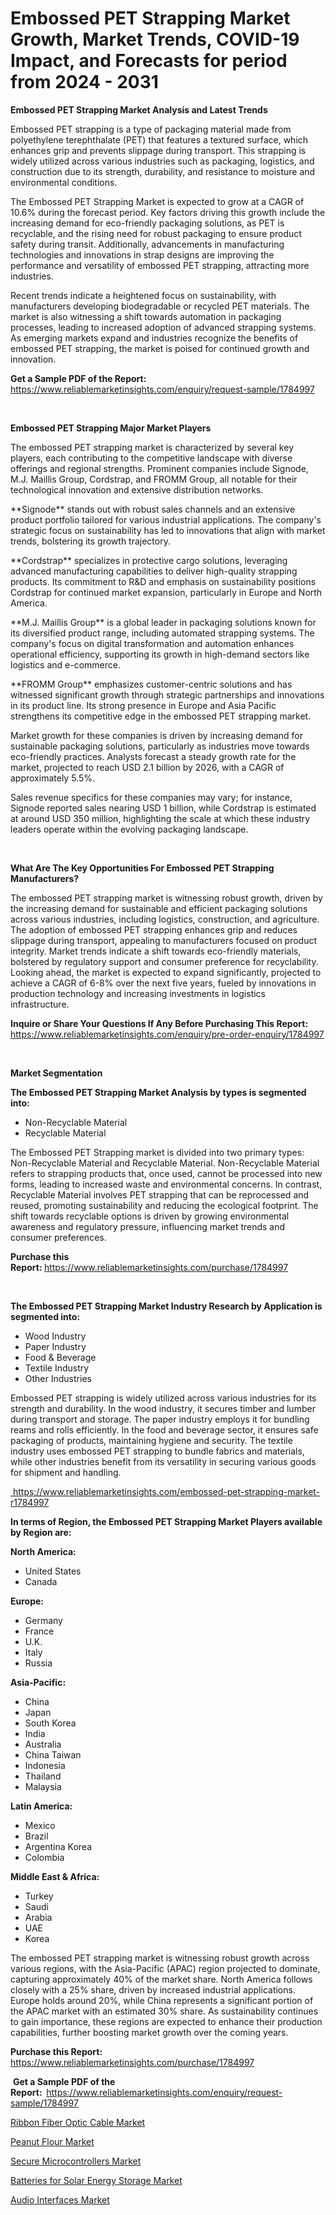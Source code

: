 <p><h1>Embossed PET Strapping Market Growth, Market Trends, COVID-19 Impact, and Forecasts for period from 2024 - 2031</h1></p><p><strong>Embossed PET Strapping Market Analysis and Latest Trends</strong></p>
<p><p>Embossed PET strapping is a type of packaging material made from polyethylene terephthalate (PET) that features a textured surface, which enhances grip and prevents slippage during transport. This strapping is widely utilized across various industries such as packaging, logistics, and construction due to its strength, durability, and resistance to moisture and environmental conditions.</p><p>The Embossed PET Strapping Market is expected to grow at a CAGR of 10.6% during the forecast period. Key factors driving this growth include the increasing demand for eco-friendly packaging solutions, as PET is recyclable, and the rising need for robust packaging to ensure product safety during transit. Additionally, advancements in manufacturing technologies and innovations in strap designs are improving the performance and versatility of embossed PET strapping, attracting more industries.</p><p>Recent trends indicate a heightened focus on sustainability, with manufacturers developing biodegradable or recycled PET materials. The market is also witnessing a shift towards automation in packaging processes, leading to increased adoption of advanced strapping systems. As emerging markets expand and industries recognize the benefits of embossed PET strapping, the market is poised for continued growth and innovation.</p></p>
<p><strong>Get a Sample PDF of the Report:&nbsp;</strong> <a href="https://www.reliablemarketinsights.com/enquiry/request-sample/1784997?utm_campaign=1400&utm_medium=2&utm_source=Github&utm_content=ia&utm_term=18102024&utm_id=embossed-pet-strapping">https://www.reliablemarketinsights.com/enquiry/request-sample/1784997</a></p>
<p>&nbsp;</p>
<p><strong>Embossed PET Strapping Major Market Players</strong></p>
<p><p>The embossed PET strapping market is characterized by several key players, each contributing to the competitive landscape with diverse offerings and regional strengths. Prominent companies include Signode, M.J. Maillis Group, Cordstrap, and FROMM Group, all notable for their technological innovation and extensive distribution networks. </p><p>**Signode** stands out with robust sales channels and an extensive product portfolio tailored for various industrial applications. The company's strategic focus on sustainability has led to innovations that align with market trends, bolstering its growth trajectory. </p><p>**Cordstrap** specializes in protective cargo solutions, leveraging advanced manufacturing capabilities to deliver high-quality strapping products. Its commitment to R&D and emphasis on sustainability positions Cordstrap for continued market expansion, particularly in Europe and North America.</p><p>**M.J. Maillis Group** is a global leader in packaging solutions known for its diversified product range, including automated strapping systems. The company's focus on digital transformation and automation enhances operational efficiency, supporting its growth in high-demand sectors like logistics and e-commerce.</p><p>**FROMM Group** emphasizes customer-centric solutions and has witnessed significant growth through strategic partnerships and innovations in its product line. Its strong presence in Europe and Asia Pacific strengthens its competitive edge in the embossed PET strapping market.</p><p>Market growth for these companies is driven by increasing demand for sustainable packaging solutions, particularly as industries move towards eco-friendly practices. Analysts forecast a steady growth rate for the market, projected to reach USD 2.1 billion by 2026, with a CAGR of approximately 5.5%.</p><p>Sales revenue specifics for these companies may vary; for instance, Signode reported sales nearing USD 1 billion, while Cordstrap is estimated at around USD 350 million, highlighting the scale at which these industry leaders operate within the evolving packaging landscape.</p></p>
<p>&nbsp;</p>
<p><strong>What Are The Key Opportunities For Embossed PET Strapping Manufacturers?</strong></p>
<p><p>The embossed PET strapping market is witnessing robust growth, driven by the increasing demand for sustainable and efficient packaging solutions across various industries, including logistics, construction, and agriculture. The adoption of embossed PET strapping enhances grip and reduces slippage during transport, appealing to manufacturers focused on product integrity. Market trends indicate a shift towards eco-friendly materials, bolstered by regulatory support and consumer preference for recyclability. Looking ahead, the market is expected to expand significantly, projected to achieve a CAGR of 6-8% over the next five years, fueled by innovations in production technology and increasing investments in logistics infrastructure.</p></p>
<p><strong>Inquire or Share Your Questions If Any Before Purchasing This Report:</strong> <a href="https://www.reliablemarketinsights.com/enquiry/pre-order-enquiry/1784997?utm_campaign=1400&utm_medium=2&utm_source=Github&utm_content=ia&utm_term=18102024&utm_id=embossed-pet-strapping">https://www.reliablemarketinsights.com/enquiry/pre-order-enquiry/1784997</a></p>
<p>&nbsp;</p>
<p><strong>Market Segmentation</strong></p>
<p><strong>The Embossed PET Strapping Market Analysis by types is segmented into:</strong></p>
<p><ul><li>Non-Recyclable Material</li><li>Recyclable Material</li></ul></p>
<p><p>The Embossed PET Strapping market is divided into two primary types: Non-Recyclable Material and Recyclable Material. Non-Recyclable Material refers to strapping products that, once used, cannot be processed into new forms, leading to increased waste and environmental concerns. In contrast, Recyclable Material involves PET strapping that can be reprocessed and reused, promoting sustainability and reducing the ecological footprint. The shift towards recyclable options is driven by growing environmental awareness and regulatory pressure, influencing market trends and consumer preferences.</p></p>
<p><strong>Purchase this Report:&nbsp;</strong><a href="https://www.reliablemarketinsights.com/purchase/1784997?utm_campaign=1400&utm_medium=2&utm_source=Github&utm_content=ia&utm_term=18102024&utm_id=embossed-pet-strapping">https://www.reliablemarketinsights.com/purchase/1784997</a></p>
<p>&nbsp;</p>
<p><strong>The Embossed PET Strapping Market Industry Research by Application is segmented into:</strong></p>
<p><ul><li>Wood Industry</li><li>Paper Industry</li><li>Food & Beverage</li><li>Textile Industry</li><li>Other Industries</li></ul></p>
<p><p>Embossed PET strapping is widely utilized across various industries for its strength and durability. In the wood industry, it secures timber and lumber during transport and storage. The paper industry employs it for bundling reams and rolls efficiently. In the food and beverage sector, it ensures safe packaging of products, maintaining hygiene and security. The textile industry uses embossed PET strapping to bundle fabrics and materials, while other industries benefit from its versatility in securing various goods for shipment and handling.</p></p>
<p><a href="https://www.reliablemarketinsights.com/embossed-pet-strapping-market-r1784997?utm_campaign=1400&utm_medium=2&utm_source=Github&utm_content=ia&utm_term=18102024&utm_id=embossed-pet-strapping">&nbsp;https://www.reliablemarketinsights.com/embossed-pet-strapping-market-r1784997</a></p>
<p><strong>In terms of Region, the Embossed PET Strapping Market Players available by Region are:</strong></p>
<p>
    <p> <strong> North America: </strong>
        <ul>
            <li>United States</li>
            <li>Canada</li>
        </ul>
        </p> 
    <p> <strong> Europe: </strong>
        <ul>
            <li>Germany</li>
            <li>France</li>
            <li>U.K.</li>
            <li>Italy</li>
            <li>Russia</li>
        </ul>
        </p> 
    <p> <strong> Asia-Pacific: </strong>
        <ul>
            <li>China</li>
            <li>Japan</li>
            <li>South Korea</li>
            <li>India</li>
            <li>Australia</li>
            <li>China Taiwan</li>
            <li>Indonesia</li>
            <li>Thailand</li>
            <li>Malaysia</li>
        </ul>
        </p> 
    <p> <strong> Latin America: </strong>
        <ul>
            <li>Mexico</li>
            <li>Brazil</li>
            <li>Argentina Korea</li>
            <li>Colombia</li>
        </ul>
        </p> 
    <p> <strong> Middle East & Africa: </strong>
        <ul>
            <li>Turkey</li>
            <li>Saudi</li>
            <li>Arabia</li>
            <li>UAE</li>
            <li>Korea</li>
        </ul>
    </p>
    </p>
<p><p>The embossed PET strapping market is witnessing robust growth across various regions, with the Asia-Pacific (APAC) region projected to dominate, capturing approximately 40% of the market share. North America follows closely with a 25% share, driven by increased industrial applications. Europe holds around 20%, while China represents a significant portion of the APAC market with an estimated 30% share. As sustainability continues to gain importance, these regions are expected to enhance their production capabilities, further boosting market growth over the coming years.</p></p>
<p><strong>Purchase this Report: </strong><a href="https://www.reliablemarketinsights.com/purchase/1784997?utm_campaign=1400&utm_medium=2&utm_source=Github&utm_content=ia&utm_term=18102024&utm_id=embossed-pet-strapping">https://www.reliablemarketinsights.com/purchase/1784997</a></p>
<p>&nbsp;<strong>Get a Sample PDF of the Report:&nbsp;&nbsp;</strong><a href="https://www.reliablemarketinsights.com/enquiry/request-sample/1784997?utm_campaign=1400&utm_medium=2&utm_source=Github&utm_content=ia&utm_term=18102024&utm_id=embossed-pet-strapping">https://www.reliablemarketinsights.com/enquiry/request-sample/1784997</a></p>
<p><strong></strong></p>
<p><p><a href="https://www.linkedin.com/pulse/ribbon-fiber-optic-cable-market-shifts-strategic-analysis-k0iaf?utm_campaign=1400&utm_medium=2&utm_source=Github&utm_content=ia&utm_term=18102024&utm_id=embossed-pet-strapping">Ribbon Fiber Optic Cable Market</a></p><p><a href="https://www.linkedin.com/pulse/peanut-flour-market-matrix-applications-types-cagr-growth-adverize-3lgme?utm_campaign=1400&utm_medium=2&utm_source=Github&utm_content=ia&utm_term=18102024&utm_id=embossed-pet-strapping">Peanut Flour Market</a></p><p><a href="https://www.linkedin.com/pulse/strategic-market-insights-global-secure-microcontrollers-2024-jno2f?utm_campaign=1400&utm_medium=2&utm_source=Github&utm_content=ia&utm_term=18102024&utm_id=embossed-pet-strapping">Secure Microcontrollers Market</a></p><p><a href="https://www.linkedin.com/pulse/batteries-solar-energy-storage-market-forecasts-trends-wzkde?utm_campaign=1400&utm_medium=2&utm_source=Github&utm_content=ia&utm_term=18102024&utm_id=embossed-pet-strapping">Batteries for Solar Energy Storage Market</a></p><p><a href="https://www.linkedin.com/pulse/disruption-innovation-audio-interfaces-industry-market-analysis-ojpkf?utm_campaign=1400&utm_medium=2&utm_source=Github&utm_content=ia&utm_term=18102024&utm_id=embossed-pet-strapping">Audio Interfaces Market</a></p></p>